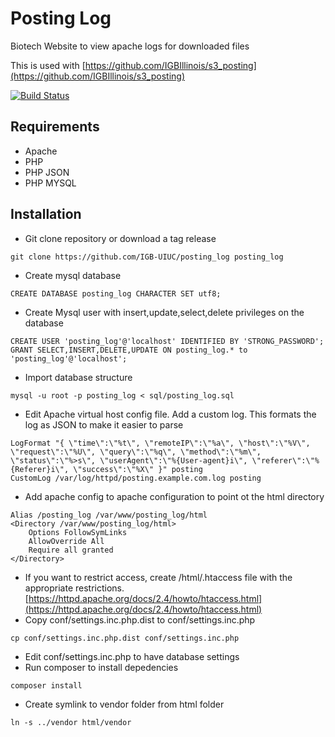 # Posting Log
Biotech Website to view apache logs for downloaded files

This is used with [https://github.com/IGBIllinois/s3_posting](https://github.com/IGBIllinois/s3_posting)

[![Build Status](https://www.travis-ci.com/IGBIllinois/posting_log.svg?token=6A3MBozQfRa8weLubuLw&branch=master)](https://www.travis-ci.com/IGBIllinois/posting_log)

## Requirements
* Apache
* PHP
* PHP JSON
* PHP MYSQL

## Installation
* Git clone repository or download a tag release
```
git clone https://github.com/IGB-UIUC/posting_log posting_log
```
* Create mysql database
```
CREATE DATABASE posting_log CHARACTER SET utf8;
```
* Create Mysql user with insert,update,select,delete privileges on the database
```
CREATE USER 'posting_log'@'localhost' IDENTIFIED BY 'STRONG_PASSWORD';
GRANT SELECT,INSERT,DELETE,UPDATE ON posting_log.* to 'posting_log'@'localhost';
```
* Import database structure
```
mysql -u root -p posting_log < sql/posting_log.sql
```
* Edit Apache virtual host config file.  Add a custom log.  This formats the log as JSON to make it easier to parse 
```
LogFormat "{ \"time\":\"%t\", \"remoteIP\":\"%a\", \"host\":\"%V\", \"request\":\"%U\", \"query\":\"%q\", \"method\":\"%m\", \"status\":\"%>s\", \"userAgent\":\"%{User-agent}i\", \"referer\":\"%{Referer}i\", \"success\":\"%X\" }" posting
CustomLog /var/log/httpd/posting.example.com.log posting
```
* Add apache config to apache configuration to point ot the html directory
```
Alias /posting_log /var/www/posting_log/html
<Directory /var/www/posting_log/html>
	Options FollowSymLinks
	AllowOverride All
	Require all granted
</Directory>
```
* If you want to restrict access, create /html/.htaccess file with the appropriate restrictions. [https://httpd.apache.org/docs/2.4/howto/htaccess.html](https://httpd.apache.org/docs/2.4/howto/htaccess.html)
* Copy conf/settings.inc.php.dist to conf/settings.inc.php
```
cp conf/settings.inc.php.dist conf/settings.inc.php
```
* Edit conf/settings.inc.php to have database settings
* Run composer to install depedencies
```
composer install
```
* Create symlink to vendor folder from html folder
```
ln -s ../vendor html/vendor
```

